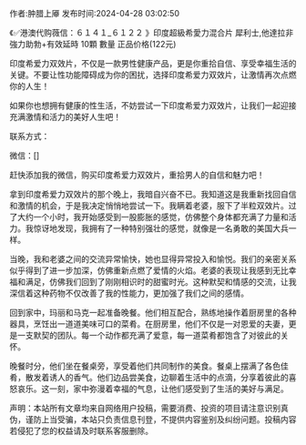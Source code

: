 <p>作者:肿腊上厣 发布时间:2024-04-28 03:02:50</p>
<p>《✅港澳代购薇信：６１４１_６１２２ 》印度超級希愛力混合片 犀利士,他達拉非 強力助勃+有效延時 10顆 數量 正品价格(122元) </p>
									<p>印度希爱力双效片，不仅是一款男性健康产品，更是你重拾自信、享受幸福生活的关键。不要让性功能障碍成为你的困扰，选择印度希爱力双效片，让激情再次点燃你的人生！</p><p></p><p>如果你也想拥有健康的性生活，不妨尝试一下印度希爱力双效片，让我们一起迎接充满激情和活力的美好人生吧！</p><p></p><p>联系方式：</p><p></p><p>微信：[]</p><p></p><p>赶快添加我的微信，购买印度希爱力双效片，重拾男人的自信和魅力吧！</p><p></p><p>拿到印度希爱力双效片的那个晚上，我暗自兴奋不已。我知道这是我重新找回自信和激情的机会，于是我决定悄悄地尝试一下。我瞒着老婆，服下了半粒双效片。过了大约一个小时，我开始感受到一股膨胀的感觉，仿佛整个身体都充满了力量和活力。我惊讶地发现，我拥有了一种特别强壮的感觉，就像是一名勇敢的美国大兵一样。</p><p></p><p>当晚，我和老婆之间的交流异常愉快，她也显得异常投入和愉悦。我们的亲密关系似乎得到了进一步加深，仿佛重新点燃了爱情的火焰。老婆的表现让我感到无比幸福和满足，仿佛我们回到了刚刚相识时的甜蜜时光。这种默契和情感的交流，让我深信着这种药物不仅改善了我的性能力，更加强了我们之间的感情。</p><p></p><p></p><p>回到家中，玛丽和马克一起准备晚餐。他们相互配合，熟练地操作着厨房里的各种器具，烹饪出一道道美味可口的菜肴。在厨房里，他们不仅是一对恩爱的夫妻，更是一支默契的团队。每一个动作都充满了爱意，每一道菜肴都饱含了对彼此的关怀。</p><p></p><p>晚餐时分，他们坐在餐桌旁，享受着他们共同制作的美食。餐桌上摆满了各色佳肴，散发着诱人的香气。他们边品尝美食，边聊着生活中的点滴，分享着彼此的喜怒哀乐。这一刻，家中弥漫着幸福的气息，让他们感受到了生活的美好与满足。</p><p></p>				声明：本站所有文章均来自网络用户投稿，需要消费、投资的项目请注意识别真伪，谨防上当受骗，本站只负责信息刊登，不提供内容鉴别及纠纷问题。投稿内容若侵犯了您的权益请及时联系客服删除。				
